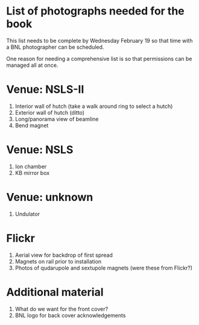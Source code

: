 List of photographs needed for the book
=======================================

This list needs to be complete by Wednesday February 19 so that time
with a BNL photographer can be scheduled.

One reason for needing a comprehensive list is so that permissions can
be managed all at once.

# Venue: NSLS-II #

 1. Interior wall of hutch (take a walk around ring to select a hutch)
 2. Exterior wall of hutch (ditto)
 3. Long/panorama view of beamline
 4. Bend magnet

# Venue: NSLS #

 1. Ion chamber
 2. KB mirror box

# Venue: unknown #

 1. Undulator

# Flickr #

 1. Aerial view for backdrop of first spread
 2. Magnets on rail prior to installation
 3. Photos of qudarupole and sextupole magnets (were these from Flickr?)
 
# Additional material #

 1. What do we want for the front cover?
 2. BNL logo for back cover acknowledgements
 
